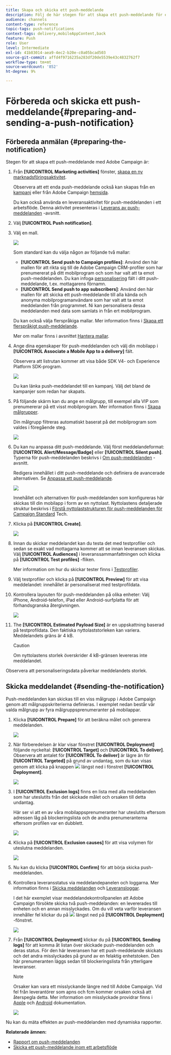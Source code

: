 ```yaml
---
title: Skapa och skicka ett push-meddelande
description: Följ de här stegen för att skapa ett push-meddelande för en sändning i Adobe Campaign.
audience: channels
content-type: reference
topic-tags: push-notifications
context-tags: delivery,mobileAppContent,back
feature: Push
role: User
level: Intermediate
exl-id: 41b83014-aea9-4ec2-b20e-c0a05bcad503
source-git-commit: affd4f9716235a283df20de5539e43c4832762f7
workflow-type: tm+mt
source-wordcount: '852'
ht-degree: 9%

---
```


# Förbereda och skicka ett push-meddelande{#preparing-and-sending-a-push-notification}

## Förbereda anmälan {#preparing-the-notification}

Stegen för att skapa ett push-meddelande med Adobe Campaign är:

1. Från **[!UICONTROL Marketing activities]** fönster, [skapa en ny marknadsföringsaktivitet](../../start/using/marketing-activities.md#creating-a-marketing-activity).

   Observera att ett enda push-meddelande också kan skapas från en [kampanj](../../start/using/marketing-activities.md#creating-a-marketing-activity) eller från Adobe Campaign [hemsida](../../start/using/interface-description.md#home-page).

   Du kan också använda en leveransaktivitet för push-meddelanden i ett arbetsflöde. Denna aktivitet presenteras i [Leverans av push-meddelanden](../../automating/using/push-notification-delivery.md) -avsnitt.

1. Välj **[!UICONTROL Push notification]**.
1. Välj en mall.

   ![](assets/push_notif_type.png)

   Som standard kan du välja någon av följande två mallar:

   * **[!UICONTROL Send push to Campaign profiles]**: Använd den här mallen för att rikta sig till de Adobe Campaign CRM-profiler som har prenumererat på ditt mobilprogram och som har valt att ta emot push-meddelanden. Du kan infoga [personalisering](../../designing/using/personalization.md#inserting-a-personalization-field) fält i ditt push-meddelande, t.ex. mottagarens förnamn.
   * **[!UICONTROL Send push to app subscribers]**: Använd den här mallen för att skicka ett push-meddelande till alla kända och anonyma mobilprogramanvändare som har valt att ta emot meddelanden från programmet. Ni kan personalisera dessa meddelanden med data som samlats in från ert mobilprogram.

   Du kan också välja flerspråkiga mallar. Mer information finns i [Skapa ett flerspråkigt push-meddelande](../../channels/using/creating-a-multilingual-push-notification.md).

   Mer om mallar finns i avsnittet [Hantera mallar](../../start/using/marketing-activity-templates.md).

1. Ange dina egenskaper för push-meddelanden och välj din mobilapp i **[!UICONTROL Associate a Mobile App to a delivery]** fält.

   Observera att listrutan kommer att visa både SDK V4- och Experience Platform SDK-program.

   ![](assets/push_notif_properties.png)

   Du kan länka push-meddelandet till en kampanj. Välj det bland de kampanjer som redan har skapats.

1. På följande skärm kan du ange en målgrupp, till exempel alla VIP som prenumererar på ett visst mobilprogram. Mer information finns i [Skapa målgrupper](../../audiences/using/creating-audiences.md).

   Din målgrupp filtreras automatiskt baserat på det mobilprogram som valdes i föregående steg.

   ![](assets/push_notif_audience.png)

1. Du kan nu anpassa ditt push-meddelande. Välj först meddelandeformat: **[!UICONTROL Alert/Message/Badge]** eller **[!UICONTROL Silent push]**. Typerna för push-meddelanden beskrivs i [Om push-meddelanden](../../channels/using/about-push-notifications.md) -avsnitt.

   Redigera innehållet i ditt push-meddelande och definiera de avancerade alternativen. Se [Anpassa ett push-meddelande](../../channels/using/customizing-a-push-notification.md).

   ![](assets/push_notif_content.png)

   Innehållet och alternativen för push-meddelanden som konfigureras här skickas till din mobilapp i form av en nyttolast. Nyttolastens detaljerade struktur beskrivs i [Förstå nyttolaststrukturen för push-meddelanden för Campaign Standard](../../administration/using/push-payload.md) Tech.

1. Klicka på **[!UICONTROL Create]**.

   ![](assets/push_notif_content_2.png)

1. Innan du skickar meddelandet kan du testa det med testprofiler och sedan se exakt vad mottagarna kommer att se innan leveransen skickas. Välj **[!UICONTROL Audiences]** i leveranssammanfattningen och klicka på **[!UICONTROL Test profiles]** -fliken.

   Mer information om hur du skickar tester finns i [Testprofiler](../../sending/using/sending-proofs.md).

1. Välj testprofiler och klicka på **[!UICONTROL Preview]** för att visa meddelandet: innehållet är personaliserat med testprofildata.
1. Kontrollera layouten för push-meddelanden på olika enheter: Välj iPhone, Android-telefon, iPad eller Android-surfplatta för att förhandsgranska återgivningen.

   ![](assets/push_notif_preview.png)

1. The **[!UICONTROL Estimated Payload Size]** är en uppskattning baserad på testprofildata. Den faktiska nyttolaststorleken kan variera. Meddelandets gräns är 4 kB.

   >[!CAUTION]
   >
   >Om nyttolastens storlek överskrider 4 kB-gränsen levereras inte meddelandet.

Observera att personaliseringsdata påverkar meddelandets storlek.

## Skicka meddelandet {#sending-the-notification}

Push-meddelanden kan skickas till en viss målgrupp i Adobe Campaign genom att målgruppskriterierna definieras. I exemplet nedan består vår valda målgrupp av fyra målgruppsprenumeranter på mobilappar.

1. Klicka **[!UICONTROL Prepare]** för att beräkna målet och generera meddelanden.

   ![](assets/push_send_1.png)

1. När förberedelsen är klar visar fönstret **[!UICONTROL Deployment]** följande nyckeltal: **[!UICONTROL Target]** och **[!UICONTROL To deliver]**. Observera att antalet för **[!UICONTROL To deliver]** är lägre än för **[!UICONTROL Targeted]** på grund av undantag, som du kan visas genom att klicka på knappen ![](assets/lp_link_properties.png) längst ned i fönstret **[!UICONTROL Deployment]**.

   ![](assets/push_send_2.png)

1. I **[!UICONTROL Exclusion logs]** finns en lista med alla meddelanden som har uteslutits från det skickade målet och orsaken till detta undantag.

   Här ser vi att en av våra mobilappsprenumeranter har uteslutits eftersom adressen låg på blockeringslista och de andra prenumeranterna eftersom profilen var en dubblett.

   ![](assets/push_send_5.png)

1. Klicka på **[!UICONTROL Exclusion causes]** för att visa volymen för uteslutna meddelanden.

   ![](assets/push_send_7.png)

1. Nu kan du klicka **[!UICONTROL Confirm]** för att börja skicka push-meddelanden.
1. Kontrollera leveransstatus via meddelandepanelen och loggarna. Mer information finns i [Skicka meddelanden](../../sending/using/confirming-the-send.md) och [Leveransloggar](../../sending/using/monitoring-a-delivery.md#delivery-logs).

   I det här exemplet visar meddelandekontrollpanelen att Adobe Campaign försökte skicka två push-meddelanden: en levererades till enheten och en annan misslyckades. Om du vill veta varför leveransen innehåller fel klickar du på ![](assets/lp_link_properties.png) längst ned på **[!UICONTROL Deployment]** -fönstret.

   ![](assets/push_send_4.png)

1. Från **[!UICONTROL Deployment]** klickar du på **[!UICONTROL Sending logs]** för att komma åt listan över skickade push-meddelanden och deras status. För den här leveransen har ett push-meddelande skickats och det andra misslyckades på grund av en felaktig enhetstoken. Den här prenumeranten läggs sedan till blockeringslista från ytterligare leveranser.

   >[!NOTE]
   >
   >Orsaker kan vara ett misslyckande längre ned till Adobe Campaign. Vid fel från leverantörer som apns och fcm kommer orsaken också att återspegla detta. Mer information om misslyckade providrar finns i [Apple](https://developer.apple.com/library/content/documentation/NetworkingInternet/Conceptual/RemoteNotificationsPG/CommunicatingwithAPNs.html) och [Android](https://firebase.google.com/docs/cloud-messaging/http-server-ref) dokumentation.

   ![](assets/push_send_6.png)

Nu kan du mäta effekten av push-meddelanden med dynamiska rapporter.

**Relaterade ämnen:**

* [Rapport om push-meddelanden](../../reporting/using/push-notification-report.md)
* [Skicka ett push-meddelande inom ett arbetsflöde](../../automating/using/push-notification-delivery.md)
